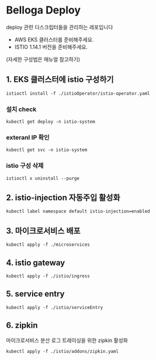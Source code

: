 # Belloga Deploy

deploy 관련 디스크립터들을 관리하는 레포입니다

- AWS EKS 클러스터를 준비해주세요.
- ISTIO 1.14.1 버전을 준비해주세요.

(자세한 구성법은 매뉴얼 참고하기)

## 1. EKS 클러스터에 istio 구성하기

```
istioctl install -f ./istioOperator/istio-operator.yaml
```

### 설치 check

```
kubectl get deploy -n istio-system
```

### exteranl IP 확인

```
kubectl get svc -n istio-system
```

### istio 구성 삭제

```
istioctl x uninstall --purge
```

## 2. istio-injection 자동주입 활성화

```
kubectl label namespace default istio-injection=enabled
```

## 3. 마이크로서비스 배포

```
kubectl apply -f ./microservices
```

## 4. istio gateway

```
kubectl apply -f ./istio/ingress
```

## 5. service entry

```
kubectl apply -f ./istio/serviceEntry
```

## 6. zipkin

마이크로서비스 분산 로그 트레이싱을 위한 zipkin 활성화

```
kubectl apply -f ./istio/addons/zipkin.yaml
```
